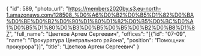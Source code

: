 {
    "id": 589,
    "photo_url": "https://members2020by.s3.eu-north-1.amazonaws.com/128508_%D0%A6%D0%B2%D0%B5%D1%82%D0%BA%D0%BE%D0%B2%D0%90%D1%80%D1%82%D0%B5%D0%BC%D0%A1%D0%B5%D1%80%D0%B3%D0%B5%D0%B5%D0%B2%D0%B8%D1%87",
    "full_name": "Цветков Артем Сергеевич",
    "offices": "[{\"id\": \"07-09\", \"name\": \"Прокуратура Центрального района\", \"position\": \"Помощник прокурора\"}]",
    "title": "Цветков Артем Сергеевич"
}
